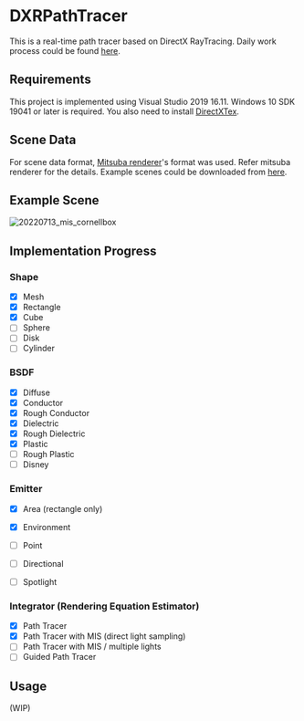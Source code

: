 # DXRPathTracer
This is a real-time path tracer based on DirectX RayTracing.
Daily work process could be found [here](WorkProgress.md).

## Requirements
This project is implemented using Visual Studio 2019 16.11. Windows 10 SDK 19041 or later is required.
You also need to install [DirectXTex](https://github.com/microsoft/DirectXTex).

## Scene Data
For scene data format, [Mitsuba renderer](https://github.com/mitsuba-renderer/mitsuba)'s format was used.
Refer mitsuba renderer for the details.
Example scenes could be downloaded from [here](https://benedikt-bitterli.me/resources/).

## Example Scene 
![20220713_mis_cornellbox](https://user-images.githubusercontent.com/59192387/178707155-974f0043-6cdd-4e84-8580-280826ca9310.PNG)

## Implementation Progress
### Shape
- [x] Mesh
- [x] Rectangle
- [x] Cube
- [ ] Sphere
- [ ] Disk
- [ ] Cylinder

### BSDF
- [x] Diffuse
- [x] Conductor
- [x] Rough Conductor
- [x] Dielectric
- [x] Rough Dielectric
- [x] Plastic
- [ ] Rough Plastic
- [ ] Disney

### Emitter
- [x] Area (rectangle only)
- [x] Environment
- [ ] Point
- [ ] Directional
- [ ] Spotlight


### Integrator (Rendering Equation Estimator)
- [x] Path Tracer
- [x] Path Tracer with MIS (direct light sampling)
- [ ] Path Tracer with MIS / multiple lights
- [ ] Guided Path Tracer

## Usage
(WIP)

